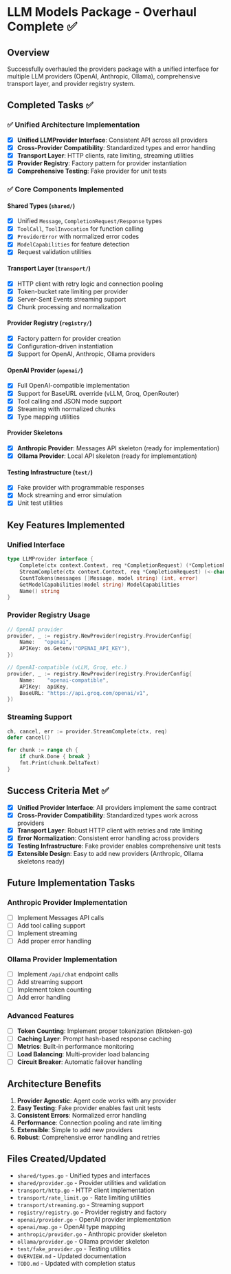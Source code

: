 # LLM Models Package - Overhaul Complete ✅

## Overview
Successfully overhauled the providers package with a unified interface for multiple LLM providers (OpenAI, Anthropic, Ollama), comprehensive transport layer, and provider registry system.

## Completed Tasks ✅

### ✅ Unified Architecture Implementation
- [x] **Unified LLMProvider Interface**: Consistent API across all providers
- [x] **Cross-Provider Compatibility**: Standardized types and error handling
- [x] **Transport Layer**: HTTP clients, rate limiting, streaming utilities
- [x] **Provider Registry**: Factory pattern for provider instantiation
- [x] **Comprehensive Testing**: Fake provider for unit tests

### ✅ Core Components Implemented

#### Shared Types (`shared/`)
- [x] Unified `Message`, `CompletionRequest/Response` types
- [x] `ToolCall`, `ToolInvocation` for function calling
- [x] `ProviderError` with normalized error codes
- [x] `ModelCapabilities` for feature detection
- [x] Request validation utilities

#### Transport Layer (`transport/`)
- [x] HTTP client with retry logic and connection pooling
- [x] Token-bucket rate limiting per provider
- [x] Server-Sent Events streaming support
- [x] Chunk processing and normalization

#### Provider Registry (`registry/`)
- [x] Factory pattern for provider creation
- [x] Configuration-driven instantiation
- [x] Support for OpenAI, Anthropic, Ollama providers

#### OpenAI Provider (`openai/`)
- [x] Full OpenAI-compatible implementation
- [x] Support for BaseURL override (vLLM, Groq, OpenRouter)
- [x] Tool calling and JSON mode support
- [x] Streaming with normalized chunks
- [x] Type mapping utilities

#### Provider Skeletons
- [x] **Anthropic Provider**: Messages API skeleton (ready for implementation)
- [x] **Ollama Provider**: Local API skeleton (ready for implementation)

#### Testing Infrastructure (`test/`)
- [x] Fake provider with programmable responses
- [x] Mock streaming and error simulation
- [x] Unit test utilities

## Key Features Implemented

### Unified Interface
```go
type LLMProvider interface {
    Complete(ctx context.Context, req *CompletionRequest) (*CompletionResponse, error)
    StreamComplete(ctx context.Context, req *CompletionRequest) (<-chan *StreamChunk, func(), error)
    CountTokens(messages []Message, model string) (int, error)
    GetModelCapabilities(model string) ModelCapabilities
    Name() string
}
```

### Provider Registry Usage
```go
// OpenAI provider
provider, _ := registry.NewProvider(registry.ProviderConfig{
    Name:   "openai",
    APIKey: os.Getenv("OPENAI_API_KEY"),
})

// OpenAI-compatible (vLLM, Groq, etc.)
provider, _ := registry.NewProvider(registry.ProviderConfig{
    Name:    "openai-compatible",
    APIKey:  apiKey,
    BaseURL: "https://api.groq.com/openai/v1",
})
```

### Streaming Support
```go
ch, cancel, err := provider.StreamComplete(ctx, req)
defer cancel()

for chunk := range ch {
    if chunk.Done { break }
    fmt.Print(chunk.DeltaText)
}
```

## Success Criteria Met ✅

- [x] **Unified Provider Interface**: All providers implement the same contract
- [x] **Cross-Provider Compatibility**: Standardized types work across providers
- [x] **Transport Layer**: Robust HTTP client with retries and rate limiting
- [x] **Error Normalization**: Consistent error handling across providers
- [x] **Testing Infrastructure**: Fake provider enables comprehensive unit tests
- [x] **Extensible Design**: Easy to add new providers (Anthropic, Ollama skeletons ready)

## Future Implementation Tasks

### Anthropic Provider Implementation
- [ ] Implement Messages API calls
- [ ] Add tool calling support
- [ ] Implement streaming
- [ ] Add proper error handling

### Ollama Provider Implementation
- [ ] Implement `/api/chat` endpoint calls
- [ ] Add streaming support
- [ ] Implement token counting
- [ ] Add error handling

### Advanced Features
- [ ] **Token Counting**: Implement proper tokenization (tiktoken-go)
- [ ] **Caching Layer**: Prompt hash-based response caching
- [ ] **Metrics**: Built-in performance monitoring
- [ ] **Load Balancing**: Multi-provider load balancing
- [ ] **Circuit Breaker**: Automatic failover handling

## Architecture Benefits

1. **Provider Agnostic**: Agent code works with any provider
2. **Easy Testing**: Fake provider enables fast unit tests
3. **Consistent Errors**: Normalized error handling
4. **Performance**: Connection pooling and rate limiting
5. **Extensible**: Simple to add new providers
6. **Robust**: Comprehensive error handling and retries

## Files Created/Updated
- `shared/types.go` - Unified types and interfaces
- `shared/provider.go` - Provider utilities and validation
- `transport/http.go` - HTTP client implementation
- `transport/rate_limit.go` - Rate limiting utilities
- `transport/streaming.go` - Streaming support
- `registry/registry.go` - Provider registry and factory
- `openai/provider.go` - OpenAI provider implementation
- `openai/map.go` - OpenAI type mapping
- `anthropic/provider.go` - Anthropic provider skeleton
- `ollama/provider.go` - Ollama provider skeleton
- `test/fake_provider.go` - Testing utilities
- `OVERVIEW.md` - Updated documentation
- `TODO.md` - Updated with completion status
